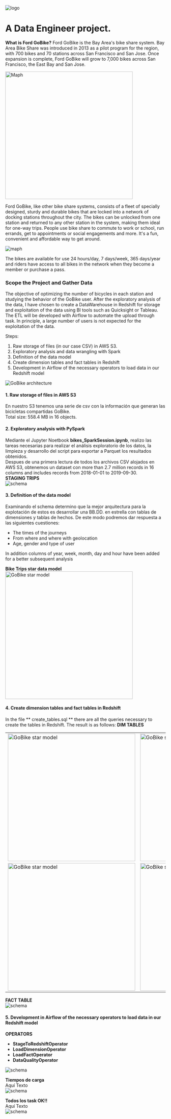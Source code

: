 ![logo](img/logo.png)  


# A Data Engineer project.  

**What is Ford GoBike?**
Ford GoBike is the Bay Area's bike share system. Bay Area Bike Share was introduced in 2013 as a pilot program for the region, with 700 bikes and 70 stations across San Francisco and San Jose. Once expansion is complete, Ford GoBike will grow to 7,000 bikes across San Francisco, the East Bay and San Jose.  

<img src="img/mapa.PNG" alt="Maph" style="width: 400px;"/>

Ford GoBike, like other bike share systems, consists of a fleet of specially designed, sturdy and durable bikes that are locked into a network of docking stations throughout the city. The bikes can be unlocked from one station and returned to any other station in the system, making them ideal for one-way trips. People use bike share to commute to work or school, run errands, get to appointments or social engagements and more. It's a fun, convenient and affordable way to get around.

![maph](img/bici.jpg)

The bikes are available for use 24 hours/day, 7 days/week, 365 days/year and riders have access to all bikes in the network when they become a member or purchase a pass.


### Scope the Project and Gather Data  

The objective of optimizing the number of bicycles in each station and studying the behavior of the GoBike user.
After the exploratory analysis of the data, I have chosen to create a DataWarehouse in Redshift for storage and exploitation of the data using BI tools such as Quicksight or Tableau. The ETL will be developed with Airflow to automate the upload through task.
In principle, a large number of users is not expected for the exploitation of the data.

Steps:
1. Raw storage of files (in our case CSV) in AWS S3.
2. Exploratory analysis and data wrangling with Spark
3. Definition of the data model
4. Create dimension tables and fact tables in Redshift
5. Development in Airflow of the necessary operators to load data in our Redshift model  

<img src="img/aws_achitecture.PNG" alt="GoBike architecture"/>

#### 1. Raw storage of files in AWS S3
En nuestro S3 tenemos una serie de csv con la información que generan las bicicletas compartidas GoBike.  
Total size: 558.4 MB in 16 objects.

#### 2. Exploratory analysis with PySpark
Mediante el Jupyter Noetbook **bikes_SparkSession.ipynb**, realizo las tareas necesarias para realizar el análisis exploratorio de los datos, la limpieza y desarrollo  del script para exportar a Parquet los resultados obtenidos.  
Despues de una primera lectura de todos los archivos CSV alojados en AWS S3, obtenemos un dataset con more than 2.7 million records in 16 columns and includes records from 2018-01-01 to 2019-09-30.  
**STAGING TRIPS**  
![schema](img/staging_schema.PNG)  

#### 3. Definition of the data model
Examinando el schema determino que la mejor arquitectura para la explotación de estos es desarrollar una BB.DD. en estrella con tablas de dimensiones y tablas de hechos. De este modo podremos dar respuesta a las siguientes cuestiones:  
* The times of the journeys
* From where and where with geolocation
* Age, gender and type of user  

In addition columns of year, week, month, day and hour have been added for a better subsequent analysis  

**Bike Trips star data model**  
<img src="img/model.PNG" alt="GoBike star model" style="width:400px;"/>  


#### 4. Create dimension tables and fact tables in Redshift
In the file ** create_tables.sql ** there are all the queries necessary to create the tables in Redshift.
The result is as follows:
**DIM TABLES**  
<table class="">
  <tr>
    <td><img src="img/time_table_schema.PNG" alt="GoBike star model" style="width:400px;"/></td>
    <td><img src="img/station_table_schema.PNG" alt="GoBike star model" style="width:400px;"/></td>
  </tr>
  <tr>
    <td><img src="img/user_table_schema.PNG" alt="GoBike star model" style="width:400px;"/></td>
    <td><img src="img/bikes_table_schema.PNG" alt="GoBike star model" style="width:400px;"/></td>
  </tr>
</table>

**FACT TABLE**  
![schema](img/bike_trips_table_schema.PNG)


#### 5. Development in Airflow of the necessary operators to load data in our Redshift model 
**OPERATORS**  
* **StageToRedshiftOperator**
* **LoadDimensionOperator**
* **LoadFactOperator**
* **DataQualityOperator**  

![schema](img/graph_execution.PNG)  

**Tiempos de carga**  
Aquí Texto  
![schema](img/gant_execution.PNG)  

**Todos los task OK!!**  
Aquí Texto  
![schema](img/tree_view.PNG)  
